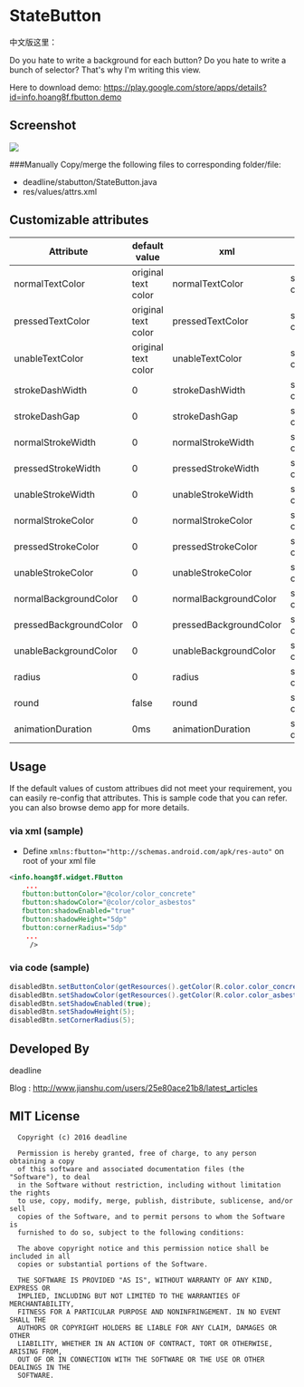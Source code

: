 # StateButton

中文版这里： 

Do you hate to write a background for each button?
Do you hate to write a bunch of selector?
That's why I'm writing this view.

Here to download demo:
https://play.google.com/store/apps/details?id=info.hoang8f.fbutton.demo

Screenshot
----------
![](https://raw.githubusercontent.com/hoang8f/android-flat-button/master/screenshot/screenshot.gif)

###Manually
Copy/merge the following files to corresponding folder/file:
   + deadline/stabutton/StateButton.java
   + res/values/attrs.xml

Customizable attributes
-----------------------

|        Attribute       |      default value     |           xml            |                 java                |
|------------------------|------------------------|--------------------------|-------------------------------------|
| normalTextColor        |   original text color  | normalTextColor          | setNormalTextColor(int color)       |
| pressedTextColor       |   original text color  | pressedTextColor          | setPressedTextColor(int color)       |
| unableTextColor        |   original text color  | unableTextColor          | setUnableTextColor(int color)       |
| strokeDashWidth        |   0  | strokeDashWidth          | setNormalTextColor(int color)       |
| strokeDashGap        |   0  | strokeDashGap          | setNormalTextColor(int color)       |
| normalStrokeWidth        |   0  | normalStrokeWidth          | setNormalTextColor(int color)       |
| pressedStrokeWidth        |   0  | pressedStrokeWidth          | setNormalTextColor(int color)       |
| unableStrokeWidth        |   0  | unableStrokeWidth          | setNormalTextColor(int color)       |
| normalStrokeColor        |   0  | normalStrokeColor          | setNormalTextColor(int color)       |
| pressedStrokeColor        |   0  | pressedStrokeColor          | setNormalTextColor(int color)       |
| unableStrokeColor        |   0  | unableStrokeColor          | setNormalTextColor(int color)       |
| normalBackgroundColor        |   0  | normalBackgroundColor          | setNormalTextColor(int color)       |
| pressedBackgroundColor        |   0  | pressedBackgroundColor   | setNormalTextColor(int color)       |
| unableBackgroundColor        |   0  | unableBackgroundColor          | setNormalTextColor(int color)       |
| radius        |   0  | radius          | setNormalTextColor(int color)       |
| round        |  false  | round          | setNormalTextColor(int color)       |
| animationDuration        |   0ms  | animationDuration          | setAnimationDuration(int duration)       |

Usage
-----
If the default values of custom attribues did not meet your requirement, you can easily re-config that attributes. This is sample code that you can refer. you can also browse demo app for more details.

### via xml (sample)
-  Define `xmlns:fbutton="http://schemas.android.com/apk/res-auto"` on root of your xml file

```xml
<info.hoang8f.widget.FButton
    ...
   fbutton:buttonColor="@color/color_concrete"
   fbutton:shadowColor="@color/color_asbestos"
   fbutton:shadowEnabled="true"
   fbutton:shadowHeight="5dp"
   fbutton:cornerRadius="5dp"
    ...
     />
```

### via code (sample)
```java
disabledBtn.setButtonColor(getResources().getColor(R.color.color_concrete));
disabledBtn.setShadowColor(getResources().getColor(R.color.color_asbestos));
disabledBtn.setShadowEnabled(true);
disabledBtn.setShadowHeight(5);
disabledBtn.setCornerRadius(5);
```


Developed By
-------
deadline

Blog :   http://www.jianshu.com/users/25e80ace21b8/latest_articles

MIT License
-------

      Copyright (c) 2016 deadline

      Permission is hereby granted, free of charge, to any person obtaining a copy
      of this software and associated documentation files (the "Software"), to deal
      in the Software without restriction, including without limitation the rights
      to use, copy, modify, merge, publish, distribute, sublicense, and/or sell
      copies of the Software, and to permit persons to whom the Software is
      furnished to do so, subject to the following conditions:

      The above copyright notice and this permission notice shall be included in all
      copies or substantial portions of the Software.

      THE SOFTWARE IS PROVIDED "AS IS", WITHOUT WARRANTY OF ANY KIND, EXPRESS OR
      IMPLIED, INCLUDING BUT NOT LIMITED TO THE WARRANTIES OF MERCHANTABILITY,
      FITNESS FOR A PARTICULAR PURPOSE AND NONINFRINGEMENT. IN NO EVENT SHALL THE
      AUTHORS OR COPYRIGHT HOLDERS BE LIABLE FOR ANY CLAIM, DAMAGES OR OTHER
      LIABILITY, WHETHER IN AN ACTION OF CONTRACT, TORT OR OTHERWISE, ARISING FROM,
      OUT OF OR IN CONNECTION WITH THE SOFTWARE OR THE USE OR OTHER DEALINGS IN THE
      SOFTWARE.
       
